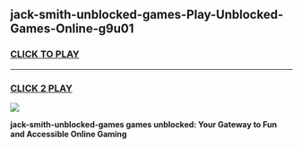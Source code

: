 
## jack-smith-unblocked-games-Play-Unblocked-Games-Online-g9u01
<h3>
<a href="https://premium76.site?title=jack-smith-unblocked-games&ref=24A">CLICK TO PLAY</a></h3>
<hr>

<h3>
<a href="https://premium76.site?title=jack-smith-unblocked-games&ref=24A">CLICK 2 PLAY</a>
  
</h3>

<a href="https://premium76.site?title=jack-smith-unblocked-games&ref=24A"><img src="https://clearcache.store/games.png"></a>


**jack-smith-unblocked-games games unblocked: Your Gateway to Fun and Accessible Online Gaming**
